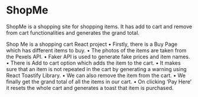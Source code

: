 # ShopMe
ShopMe is a shopping site for shopping items. It has add to cart and remove from cart functionalities and generates the grand total.

Shop Me is a shopping cart React project
•	Firstly, there is a Buy Page which has different items to buy.
•	The photos of the items are taken from the Pexels API.
•	Faker API is used to generate fake prices and item names.
•	There is Add to cart option which adds the item to the cart.
•	It makes sure that an item is not repeated in the cart by generating a warning using React Toastify Library.
•	We can also remove the item from the cart.
•	We finally get the grand total of all the items in our cart.
•	On clicking ‘Pay Here’ it resets the whole cart and generates a toast that item is purchased.

